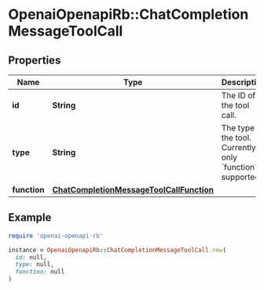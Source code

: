 # OpenaiOpenapiRb::ChatCompletionMessageToolCall

## Properties

| Name | Type | Description | Notes |
| ---- | ---- | ----------- | ----- |
| **id** | **String** | The ID of the tool call. |  |
| **type** | **String** | The type of the tool. Currently, only &#x60;function&#x60; is supported. |  |
| **function** | [**ChatCompletionMessageToolCallFunction**](ChatCompletionMessageToolCallFunction.md) |  |  |

## Example

```ruby
require 'openai-openapi-rb'

instance = OpenaiOpenapiRb::ChatCompletionMessageToolCall.new(
  id: null,
  type: null,
  function: null
)
```


